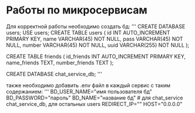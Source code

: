 # Работы по микросервисам

Для корректной работы необходимо создать бд:
'''
CREATE DATABASE users;
USE users;
CREATE TABLE users (
    id INT AUTO_INCREMENT PRIMARY KEY,
    name VARCHAR(45) NOT NULL,
    pass VARCHAR(45) NOT NULL,
    number VARCHAR(45) NOT NULL,
    uuid VARCHAR(255) NOT NULL
);

CREATE TABLE friends (
    id_friends INT AUTO_INCREMENT PRIMARY KEY,
    name_friends TEXT,
    number_friends TEXT
);

CREATE DATABASE chat_service_db;
'''

также необходимо добавить .env файл в каждый сервис с таким содержанием:
'''
BD_USER_NAME="имя пользователя бд"
BD_PASSWORD="пароль"
BD_NAME="название бд" # для chat_service chat_service_db, для остальных users
REDIRECT_IP=""
HOST="0.0.0.0"